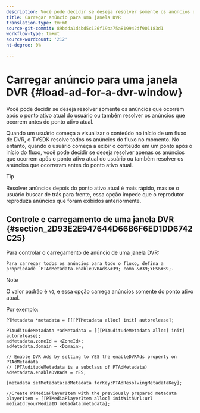 ```yaml
---
description: Você pode decidir se deseja resolver somente os anúncios que ocorrem após o ponto ativo atual do usuário ou também resolver os anúncios que ocorrem antes do ponto ativo atual.
title: Carregar anúncio para uma janela DVR
translation-type: tm+mt
source-git-commit: 89bdda1d4bd5c126f19ba75a819942df901183d1
workflow-type: tm+mt
source-wordcount: '212'
ht-degree: 0%

---
```



# Carregar anúncio para uma janela DVR {#load-ad-for-a-dvr-window}

Você pode decidir se deseja resolver somente os anúncios que ocorrem após o ponto ativo atual do usuário ou também resolver os anúncios que ocorrem antes do ponto ativo atual.

Quando um usuário começa a visualizar o conteúdo no início de um fluxo de DVR, o TVSDK resolve todos os anúncios do fluxo no momento. No entanto, quando o usuário começa a exibir o conteúdo em um ponto após o início do fluxo, você pode decidir se deseja resolver apenas os anúncios que ocorrem após o ponto ativo atual do usuário ou também resolver os anúncios que ocorreram antes do ponto ativo atual.

>[!TIP]
>
>Resolver anúncios depois do ponto ativo atual é mais rápido, mas se o usuário buscar de trás para frente, essa opção impede que o reprodutor reproduza anúncios que foram exibidos anteriormente.

## Controle e carregamento de uma janela DVR {#section_2D93E2E947644D66B6F6ED1DD6742C25}

Para controlar o carregamento de anúncio de uma janela DVR:

    Para carregar todos os anúncios para todo o fluxo, defina a propriedade `PTAdMetadata.enableDVRAds&#39; como &#39;YES&#39;.

>[!NOTE]
>
>O valor padrão é `NO`, e essa opção carrega anúncios somente do ponto ativo atual.

Por exemplo:

```
PTMetadata *metadata = [[[PTMetadata alloc] init] autorelease]; 
 
PTAuditudeMetadata *adMetadata = [[[PTAuditudeMetadata alloc] init] autorelease];  
adMetadata.zoneId = <ZoneId>; 
adMetadata.domain = <Domain>; 
 
// Enable DVR Ads by setting to YES the enableDVRAds property on PTAdMetadata  
// (PTAuditudeMetadata is a subclass of PTAdMetadata)  
adMetadata.enableDVRAds = YES; 
 
[metadata setMetadata:adMetadata forKey:PTAdResolvingMetadataKey]; 
 
//Create PTMediaPlayerItem with the previously prepared metadata    
playerItem = [[PTMediaPlayerItem alloc] initWithUrl:url mediaId:yourMediaID metadata:metadata]; 
```
